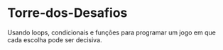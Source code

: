 # Torre-dos-Desafios
Usando loops, condicionais e funções para programar um jogo em que cada escolha pode ser decisiva.
